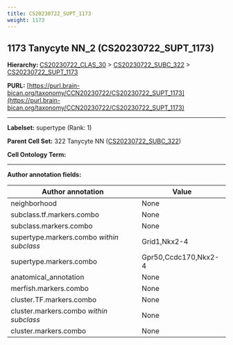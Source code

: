 ```yaml
---
title: CS20230722_SUPT_1173
weight: 1173
---
```

## 1173 Tanycyte NN_2 (CS20230722_SUPT_1173)
<b>Hierarchy: </b>
[CS20230722_CLAS_30](../CS20230722_CLAS_30) >
[CS20230722_SUBC_322](../CS20230722_SUBC_322) >
[CS20230722_SUPT_1173](../CS20230722_SUPT_1173)

**PURL:** [https://purl.brain-bican.org/taxonomy/CCN20230722/CS20230722_SUPT_1173](https://purl.brain-bican.org/taxonomy/CCN20230722/CS20230722_SUPT_1173)

---


**Labelset:** supertype (Rank: 1)

**Parent Cell Set:** 322 Tanycyte NN ([CS20230722_SUBC_322](../CS20230722_SUBC_322))



**Cell Ontology Term:** 

[MARKER GENES.]: #


---

[TRANSFERRED ANNOTATIONS.]: #


[AUTHOR ANNOTATION FIELDS.]: #


**Author annotation fields:**

| Author annotation | Value |
|-------------------|-------|
|neighborhood|None|
|subclass.tf.markers.combo|None|
|subclass.markers.combo|None|
|supertype.markers.combo _within subclass_|Grid1,Nkx2-4|
|supertype.markers.combo|Gpr50,Ccdc170,Nkx2-4|
|anatomical_annotation|None|
|merfish.markers.combo|None|
|cluster.TF.markers.combo|None|
|cluster.markers.combo _within subclass_|None|
|cluster.markers.combo|None|
